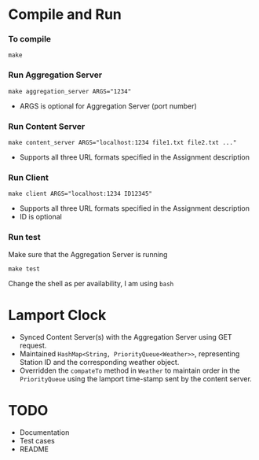 # Compile and Run

### To compile
```
make
```
### Run Aggregation Server
```
make aggregation_server ARGS="1234"
```
- ARGS is optional for Aggregation Server (port number)
### Run Content Server
```
make content_server ARGS="localhost:1234 file1.txt file2.txt ..."
```
- Supports all three URL formats specified in the Assignment description
### Run Client
```
make client ARGS="localhost:1234 ID12345"
```
- Supports all three URL formats specified in the Assignment description
- ID is optional

### Run test
Make sure that the Aggregation Server is running
```
make test
```
Change the shell as per availability, I am using ```bash``` 

# Lamport Clock

- Synced Content Server(s) with the Aggregation Server using GET request.
- Maintained ```HashMap<String, PriorityQueue<Weather>>```, representing Station ID and the corresponding weather object.
- Overridden the ```compateTo``` method in ```Weather``` to maintain order in the ```PriorityQueue``` using the lamport time-stamp sent by the content server.

# TODO
- Documentation
- Test cases
- README